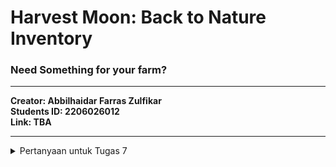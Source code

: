 # Harvest Moon: Back to Nature Inventory
### Need Something for your farm?
---

**Creator: Abbilhaidar Farras Zulfikar** <br>
**Students ID: 2206026012** <br>
**Link: TBA** <br>

---
<details>
<summary>Pertanyaan untuk Tugas 7</summary>
<ol>
<li>Apa perbedaan utama antara stateless dan stateful widget dalam konteks pengembangan aplikasi Flutter? <br>
  <ul>
    <li>Stateless Widget <br> 
      Widget yang keadaannya (<i>state</i>) tidak dapat diubah setelah mereka dibuat disebut sebagai <i>stateless widgets</i>. Widget ini bersifat tidak berubah setelah dibuat, artinya tidak peduli perubahan dalam variabel, ikon, tombol, atau pengambilan data, tidak akan mengubah keadaan aplikasi. Berikut adalah struktur dasar <i>stateless widget</i>: <br>
      
      class MyWidget extends StatelessWidget {
        const MyWidget({super.key});
      
        @override
        Widget build(BuildContext context) {
          return const Placeholder();
        }
      }

</li>
    <li>Stateful Widget <br>
    Widget yang <i>state</i> dapat diubah setelah mereka dibuat disebut <i>stateful widgets</i>. <i>States</i> ini dapat diubah dan dapat berubah berkali-kali selama mereka ada. Ini berarti bahwa keadaan aplikasi dapat berubah berkali-kali dengan berbagai set variabel, input, dan data yang berbeda. Di bawah ini adalah struktur dasar dari sebuah <i>stateful widget</i>: <br>

      class MyWidget extends StatefulWidget {
        const MyWidget({super.key});
      
        @override
        State<MyWidget> createState() => _MyWidgetState();
      }
      
      class _MyWidgetState extends State<MyWidget> {
        @override
        Widget build(BuildContext context) {
          return const Placeholder();
        }
      }

</li>
  </ul>
  
|Fitur|Stateless Widget|Stateful Widget|
|:---:|---|---|
|Kehandalan|Tidak menyimpan data state dan bergantung pada data yang diberikan saat dibuat.|Memiliki keadaan internal yang dapat berubah selama siklus hidup widget.|
|Perubahan State|Tidak dapat mengubah state secara langsung.|Dapat mengubah state dan membangun ulang tampilan saat state berubah.|
|Build Method|`build()` hanya dipanggil sekali saat widget dibuat.|`build()` dapat dipanggil berkali-kali saat state berubah.|
|Performa|Biasanya lebih efisien karena tidak ada perlu pembaruan state.|Dapat memiliki overhead performa karena pembaruan state dapat memicu pembaruan tampilan.|
|Contoh Penggunaan|Widget sederhana yang tidak memerlukan pembaruan berulang-ulang.|Digunakan ketika ada kebutuhan untuk mengelola dan memperbarui state seperti dalam formulir, animasi, dll.|
|Kelas Terkait|StatelessWidget|StatefulWidget|
|Contoh Widget Built-in|Text, Icon, Image|Checkbox, TextField, AnimatedContainer|
</li> <br>

<li>Sebutkan seluruh widget yang kamu gunakan untuk menyelesaikan tugas ini dan jelaskan fungsinya masing-masing! <br>
  <ul>
    <li><b>MyHomePage (StatelessWidget)</b>: Widget utama yang mewakili halaman beranda aplikasi. Widget ini akan menampilkan semua item dan memiliki tampilan yang dapat digulir.</li>
    <li><b>Scaffold</b>: Widget yang menyediakan kerangka dasar untuk halaman aplikasi. Ini termasuk AppBar, body, dan berbagai elemen UI lainnya.</li>
    <li><b>AppBar</b>: Widget yang digunakan untuk menampilkan bar atas aplikasi, yang mencakup judul dan latar belakang warna (backgroundColor).</li>
    <li><b>Icon</b>: Widget yang digunakan untuk menampilkan ikon yang sesuai dengan setiap item dalam kartu. Ikon ini diambil dari properti item.icon dan ditampilkan dengan ukuran dan warna yang sesuai.</li>
    <li><b>Text</b>: Widget yang digunakan untuk menampilkan teks yang sesuai dengan nama item. Teks ini diambil dari properti item.name dan ditampilkan dengan gaya teks yang sesuai.</li>
    <li><b>SingleChildScrollView</b>: Widget yang digunakan untuk membuat tampilan yang dapat digulir. Ini membungkus konten halaman agar dapat digulir jika terlalu panjang.</li>
    <li><b>Padding</b>: Widget yang digunakan untuk menambahkan jarak (padding) di sekitar kontennya. Dalam kasus ini, itu digunakan untuk memberikan jarak dari tepi halaman.</li>
    <li><b>Column</b>: Widget layout yang digunakan untuk menampilkan child widgets secara vertikal. Ini digunakan untuk mengatur tampilan beranda Anda.</li>
    <li><b>GridView.count</b>: Widget yang digunakan untuk membuat tata letak grid dengan jumlah kolom yang diberikan. Dalam kode ini, digunakan untuk menampilkan item dalam grid.</li>
    <li><b>ShopCard (StatelessWidget)</b>: Widget yang digunakan untuk membuat kartu yang akan menampilkan setiap item. Ini berisi ikon, teks, dan warna latar belakang yang sesuai.</li>
    <li><b>Material</b>: Widget yang memberikan tampilan Material Design ke kontennya. Ini digunakan di dalam ShopCard untuk memberikan warna latar belakang.</li>
    <li><b>InkWell</b>: Widget yang digunakan untuk membuat area responsif terhadap sentuhan. Dalam kasus ini, itu digunakan untuk mendeteksi ketika item diklik.</li>
    <li><b>SnackBar</b>: Widget yang digunakan untuk menampilkan pesan kilat ketika item diklik.</li>
    <li><b>MyApp (StatelessWidget)</b>: Widget utama yang digunakan untuk menginisialisasi aplikasi. Ini mengatur tema dan menentukan halaman beranda.</li>
    <li><b>MaterialApp</b>: Widget yang digunakan untuk mengkonfigurasi dan menampilkan aplikasi Flutter. Ini menyediakan berbagai pengaturan, termasuk tema dan halaman beranda.</li>
  </ul>
</li>
<li>Jelaskan bagaimana cara kamu mengimplementasikan checklist di atas secara step-by-step (bukan hanya sekadar mengikuti tutorial) <br>
  <ul>
    <li></li>
  </ul>
</li>
</ol>
---
# References
1. [Flutter - Stateful vs Stateless Widgets](https://www.geeksforgeeks.org/flutter-stateful-vs-stateless-widgets/ "GeeksforGeeks")
2. [Widget Catalog](https://docs.flutter.dev/ui/widgets "Flutter")
</details>

